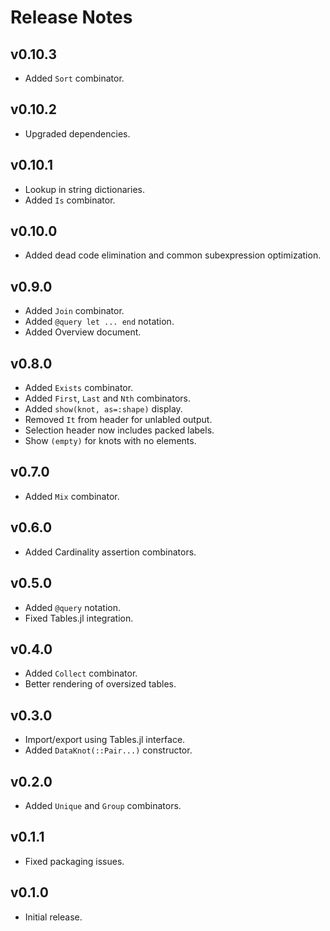 # Release Notes

## v0.10.3

* Added `Sort` combinator.

## v0.10.2

* Upgraded dependencies.

## v0.10.1

- Lookup in string dictionaries.
- Added `Is` combinator.

## v0.10.0

- Added dead code elimination and common subexpression optimization.

## v0.9.0

- Added `Join` combinator.
- Added `@query let ... end` notation.
- Added Overview document.

## v0.8.0

- Added `Exists` combinator.
- Added `First`, `Last` and `Nth` combinators.
- Added `show(knot, as=:shape)` display.
- Removed `It` from header for unlabled output.
- Selection header now includes packed labels.
- Show `(empty)` for knots with no elements.

## v0.7.0

- Added `Mix` combinator.

## v0.6.0

- Added Cardinality assertion combinators.

## v0.5.0

- Added `@query` notation.
- Fixed Tables.jl integration.

## v0.4.0

- Added `Collect` combinator.
- Better rendering of oversized tables.

## v0.3.0

- Import/export using Tables.jl interface.
- Added `DataKnot(::Pair...)` constructor.

## v0.2.0

- Added `Unique` and `Group` combinators.

## v0.1.1

- Fixed packaging issues.

## v0.1.0

- Initial release.
